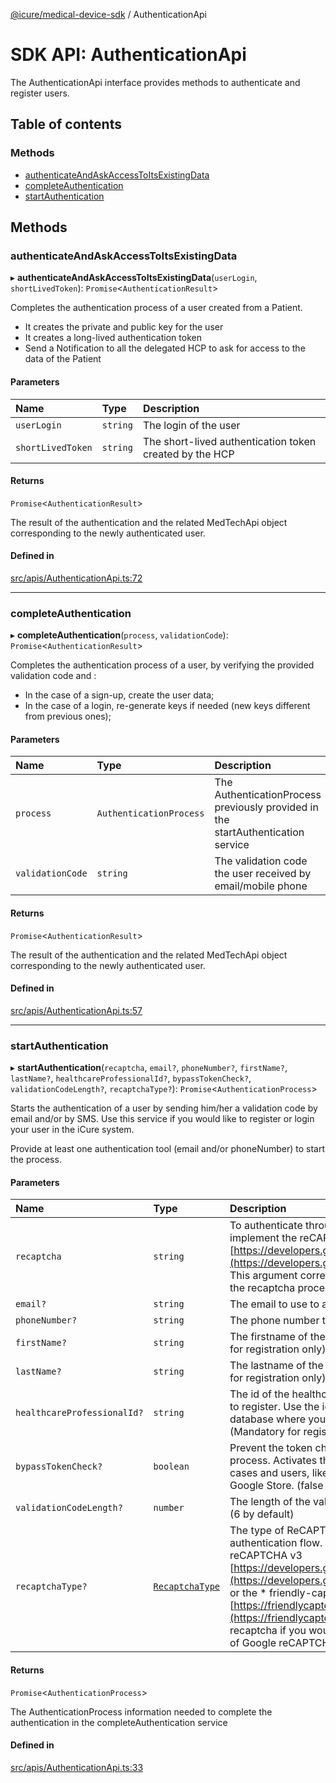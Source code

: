 [@icure/medical-device-sdk](../modules.md) / AuthenticationApi

# SDK API: AuthenticationApi

The AuthenticationApi interface provides methods to authenticate and register users.

## Table of contents

### Methods

- [authenticateAndAskAccessToItsExistingData](AuthenticationApi.md#authenticateandaskaccesstoitsexistingdata)
- [completeAuthentication](AuthenticationApi.md#completeauthentication)
- [startAuthentication](AuthenticationApi.md#startauthentication)

## Methods

### authenticateAndAskAccessToItsExistingData

▸ **authenticateAndAskAccessToItsExistingData**(`userLogin`, `shortLivedToken`): `Promise`<`AuthenticationResult`\>

Completes the authentication process of a user created from a Patient.
- It creates the private and public key for the user
- It creates a long-lived authentication token
- Send a Notification to all the delegated HCP to ask for access to the data of the Patient

#### Parameters

| Name | Type | Description |
| :------ | :------ | :------ |
| `userLogin` | `string` | The login of the user |
| `shortLivedToken` | `string` | The short-lived authentication token created by the HCP |

#### Returns

`Promise`<`AuthenticationResult`\>

The result of the authentication and the related MedTechApi object corresponding to the newly authenticated
user.

#### Defined in

[src/apis/AuthenticationApi.ts:72](https://github.com/icure/icure-medical-device-js-sdk/blob/6492840/src/apis/AuthenticationApi.ts#L72)

___

### completeAuthentication

▸ **completeAuthentication**(`process`, `validationCode`): `Promise`<`AuthenticationResult`\>

Completes the authentication process of a user, by verifying the provided validation code and :
- In the case of a sign-up, create the user data;
- In the case of a login, re-generate keys if needed (new keys different from previous ones);

#### Parameters

| Name | Type | Description |
| :------ | :------ | :------ |
| `process` | `AuthenticationProcess` | The AuthenticationProcess previously provided in the startAuthentication service |
| `validationCode` | `string` | The validation code the user received by email/mobile phone |

#### Returns

`Promise`<`AuthenticationResult`\>

The result of the authentication and the related MedTechApi object corresponding to the newly authenticated
user.

#### Defined in

[src/apis/AuthenticationApi.ts:57](https://github.com/icure/icure-medical-device-js-sdk/blob/6492840/src/apis/AuthenticationApi.ts#L57)

___

### startAuthentication

▸ **startAuthentication**(`recaptcha`, `email?`, `phoneNumber?`, `firstName?`, `lastName?`, `healthcareProfessionalId?`, `bypassTokenCheck?`, `validationCodeLength?`, `recaptchaType?`): `Promise`<`AuthenticationProcess`\>

Starts the authentication of a user by sending him/her a validation code by email and/or by SMS.
Use this service if you would like to register or login your user in the iCure system.

Provide at least one authentication tool (email and/or phoneNumber) to start the process.

#### Parameters

| Name | Type | Description |
| :------ | :------ | :------ |
| `recaptcha` | `string` | To authenticate through iCure, we ask you to implement the reCAPTCHA v3 (Check [https://developers.google.com/recaptcha/docs/v3](https://developers.google.com/recaptcha/docs/v3)). This argument corresponds to the resulting key of the recaptcha procedure. |
| `email?` | `string` | The email to use to authenticate the user |
| `phoneNumber?` | `string` | The phone number to use to authenticate the user |
| `firstName?` | `string` | The firstname of the user to authenticate (Mandatory for registration only) |
| `lastName?` | `string` | The lastname of the user to authenticate (Mandatory for registration only) |
| `healthcareProfessionalId?` | `string` | The id of the healthcare professional inviting the user to register. Use the id of the hcp in charge of the database where you want to add this new user. (Mandatory for registration only) |
| `bypassTokenCheck?` | `boolean` | Prevent the token check during the validation process. Activates this flag **ONLY** for dedicated use cases and users, like the submission on the Apple / Google Store. (false by default) |
| `validationCodeLength?` | `number` | The length of the validation code to send to the user. (6 by default) |
| `recaptchaType?` | [`RecaptchaType`](../modules.md#recaptchatype) | The type of ReCAPTCHA you used during your authentication flow. Can either be Google reCAPTCHA v3 [https://developers.google.com/recaptcha/docs/v3](https://developers.google.com/recaptcha/docs/v3) or the * friendly-captcha [https://friendlycaptcha.com/](https://friendlycaptcha.com/). Use the friendly-recaptcha if you would like to avoid tracking solution of Google reCAPTCHA. |

#### Returns

`Promise`<`AuthenticationProcess`\>

The AuthenticationProcess information needed to complete the authentication in the completeAuthentication service

#### Defined in

[src/apis/AuthenticationApi.ts:33](https://github.com/icure/icure-medical-device-js-sdk/blob/6492840/src/apis/AuthenticationApi.ts#L33)
